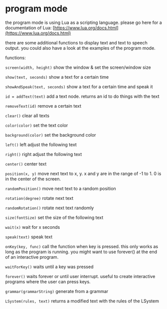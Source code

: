 #  program mode

the program mode is using Lua as a scripting language.
please go here for a documentation of Lua:
[https://www.lua.org/docs.html](https://www.lua.org/docs.html)

there are some additional functions to display text and text to speech output.
you could also have a look at the examples of the program mode.

functions:

`screen(width, height)`
show the window & set the screen/window size

`show(text, seconds)` 
show a text for a certain time

`showAndSpeak(text, seconds)`
show a text for a certain time and speak it

`id = addText(text)`
add a text node. returns an id to do things with the text

`removeText(id)`
remove a certain text

`clear()`
clear all texts

`color(color)`
set the text color

`background(color)`
set the background color

`left()`
left adjust the following text

`right()`
right adjust the following text

`center()`
center text

`position(x, y)`
move next text to x, y. x and y are in the range of -1 to 1. 0 is in the center of the screen.

`randomPosition()`
move next text to a random position

`rotation(degree)`
rotate next text

`randomRotation()`
rotate next text randomly

`size(fontSize)`
set the size of the following text

`wait(x)`
wait for x seconds

`speak(text)`
speak text

`onKey(key, func)`
call the function when key is pressed. this only works as long as the program is running. you might want to use forever() at the end of an interactive program.

`waitForKey()`
waits until a key was pressed

`forever()`
waits forever or until user interrupt. useful to create interactive programs where the user can press keys.

`grammar(grammarString)`
generate from a grammar

`LSystem(rules, text)`
returns a modified text with the rules of the LSystem


